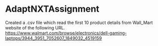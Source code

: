 # AdaptNXTAssignment
Created a .csv file which read the first 10 product details from Wall_Mart website of the following URL.
https://www.walmart.com/browse/electronics/dell-gaming-laptops/3944_3951_7052607_1849032_4519159 
